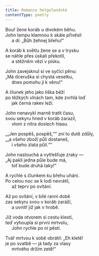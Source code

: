 ```yaml
---
title: Romance helgolandská
contentType: poetry
---
```


<section>

Bouř žene koráb u divokém běhu.  
John lampu klamnou k skále přivěsil  
     a dí: „Bůh žehnej břehu!“

</section>

<section>

A koráb k světlu žene se a v trysku  
se náhle přes úskalí překotil,  
     a stěžněm vězí v písku.

</section>

<section>

John zavejsknul si ve syčící pěnu:  
„Má dceruška si chystá veselku,  
     dnes pomohu jí k věnu!“

</section>

<section>

A člunek jeho jako liška běží  
po těžkých vlnách tam, kde zvrhlá loď  
     jak černá rakev leží.

</section>

<section>

John nenavykl marně tratit času,  
svou sekyru hned v koráb zarazil,  
     vtom z nitra doslech hlasu.

</section>

<section>

„„Jen pospěš, pospěš,““ zní to dutě zdůly,  
„„a všeho zboží půli dostaneš,  
     i všeho zlata půli.““

</section>

<section>

John naslouchá a vytřešťuje zraky —  
„Aj pakli jedna půle bude má,  
     toť bude druhá taky!“

</section>

<section>

A rychle s člunkem ku břehu uhání.  
Po celou noc se k lodi nevrátil,  
     až teprv po svítání.

</section>

<section>

Až po svítání, v bílé ranní době  
zas sekyru svou v koráb zaráží,  
     a uvnitř již jak v hrobě.

</section>

<section>

Již voda otvorem si cestu klestí,  
teď vyhoupla si první mrtvolu,  
     John rychle po ní pěstí.

</section>

<section>

Tvář mrtvou k sobě obrátil: „Eh kletě!  
je po svatbě — já tady za vlasy  
     mrtvého držím zetě!“

</section>
